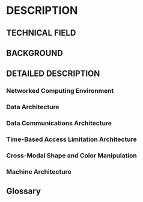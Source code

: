 # DESCRIPTION

## TECHNICAL FIELD

## BACKGROUND

## DETAILED DESCRIPTION

### Networked Computing Environment

### Data Architecture

### Data Communications Architecture

### Time-Based Access Limitation Architecture

### Cross-Modal Shape and Color Manipulation

### Machine Architecture

## Glossary

